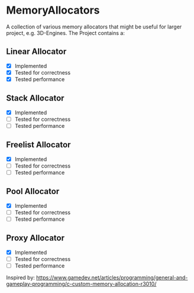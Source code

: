 # MemoryAllocators
A collection of various memory allocators that might be useful for larger project, e.g. 3D-Engines.
The Project contains a: 

## Linear Allocator

- [x] Implemented
- [x] Tested for correctness
- [x] Tested performance

## Stack Allocator

- [x] Implemented
- [ ] Tested for correctness
- [ ] Tested performance

## Freelist Allocator

- [x] Implemented
- [ ] Tested for correctness
- [ ] Tested performance

## Pool Allocator

- [x] Implemented
- [ ] Tested for correctness
- [ ] Tested performance

## Proxy Allocator

- [x] Implemented
- [ ] Tested for correctness
- [ ] Tested performance

Inspired by:
https://www.gamedev.net/articles/programming/general-and-gameplay-programming/c-custom-memory-allocation-r3010/
